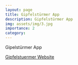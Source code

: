 ```yaml
---
layout: page
title: Gipfelstürmer App
description: Gipfelstürmer App
img: assets/img/3.jpg
importance: 2
category:
---
```


Gipelstürmer App

<a href="https://Gipfelstuermer.github.io">Gipfelstuermer Website</a>
